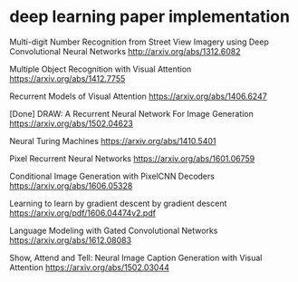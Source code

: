 # deep learning paper implementation

Multi-digit Number Recognition from Street View Imagery using Deep Convolutional Neural Networks
http://arxiv.org/abs/1312.6082

Multiple Object Recognition with Visual Attention
https://arxiv.org/abs/1412.7755

Recurrent Models of Visual Attention
https://arxiv.org/abs/1406.6247

[Done] DRAW: A Recurrent Neural Network For Image Generation
https://arxiv.org/abs/1502.04623

Neural Turing Machines
https://arxiv.org/abs/1410.5401

Pixel Recurrent Neural Networks
https://arxiv.org/abs/1601.06759

Conditional Image Generation with PixelCNN Decoders
https://arxiv.org/abs/1606.05328

Learning to learn by gradient descent by gradient descent
https://arxiv.org/pdf/1606.04474v2.pdf

Language Modeling with Gated Convolutional Networks
https://arxiv.org/abs/1612.08083

Show, Attend and Tell: Neural Image Caption Generation with Visual Attention
https://arxiv.org/abs/1502.03044
